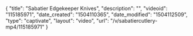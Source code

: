 {
    "title": "Sabatier Edgekeeper Knives",
    "description": "",
    "videoid": "115185971",
    "date_created": "1504110365",
    "date_modified": "1504112509",
    "type": "captivate",
    "layout": "video",
    "url": "\/v\/sabatiercutlery-mp4\/115185971"
}